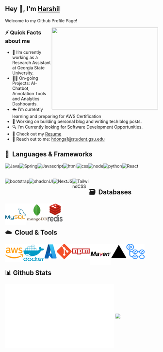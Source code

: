 
<h2>Hey 👋, I'm <a href="https://www.linkedin.com/in/harshil-donga/" target="_blank">Harshil</a></h2>
<p>Welcome to my Github Profile Page!</p>
<img align="right" height="270px" width="350px" src="https://media.giphy.com/media/v1.Y2lkPTc5MGI3NjExMWt3ZG13bjBqbzVzd3c4N2VjM3F6NXZiaGx0amtwNDNncTFtNmljbiZlcD12MV9pbnRlcm5hbF9naWZfYnlfaWQmY3Q9Zw/qgQUggAC3Pfv687qPC/giphy.gif" style="border-radius:90" />

<p style="font-size: large;"><b>⚡️ Quick Facts about me</b></p>
<ul>
<li>💼 I’m currently working as a Research Assistant at Georgia State University.
<li>👨‍💻 On-going Projects: AI-Chatbot, Annotation Tools and Analytics Dashboards.
<li>☁️ I’m currently learning and preparing for AWS Certification</li>
<li>📝 Working on building personal blog and writing tech blog posts.
<li>🔍 I'm Currently looking for Software Development Opportunities.
<li>📃 Check out my <a href="https://drive.google.com/file/d/1pJn4aHBgXXhtV1vWgYaazbHPBs9x7WM7/view?usp=drive_link" target="_blank">Resume</a></li>
<li>📧 Reach out to me: <a href="mailto:hdonga1@student.gsu.edu" target="_blank"> hdonga1@student.gsu.edu</a></li>
</ul>

## 🚀 &nbsp;Languages & Frameworks
<div>
<img align="left" src="https://raw.githubusercontent.com/harshil2120/README_icons/main/language_and_tools/square/java/java.svg" alt="Java" title="Java" height="50px"/>
<img align="left" src="https://raw.githubusercontent.com/harshil2120/README_icons/main/language_and_tools/square/spring/spring.svg" alt="Spring" title="Spring" height="50px"/> 
<img align="left" src="https://raw.githubusercontent.com/harshil2120/README_icons/main/language_and_tools/square/javascript/javascript.svg" alt="Javascript" title="Javascript" height="50px"/> 
<img align="left" src="https://raw.githubusercontent.com/harshil2120/README_icons/main/language_and_tools/square/html/html.svg" alt="html" title="HTML" height="50px"/>
<img align="left" src="https://raw.githubusercontent.com/harshil2120/README_icons/main/language_and_tools/square/css/css.svg" alt="css" title="CSS" height="50px"/> 
<img align="left" src="https://raw.githubusercontent.com/harshil2120/README_icons/main/language_and_tools/square/node/node.svg" alt="node" title="Node" height="50px"/>
<img align="left" src="https://raw.githubusercontent.com/harshil2120/README_icons/main/language_and_tools/square/python/python.svg" alt="python" title="Python" height="50px"/>
<img align="left" src="https://raw.githubusercontent.com/harshil2120/README_icons/main/language_and_tools/square/react/react.svg" alt="React" title="React" height="50px"/>
<img align="left" src="https://raw.githubusercontent.com/harshil2120/README_icons/main/language_and_tools/square/bootstrap/bootstrap.svg" alt="bootstrap" title="Bootstrap" height="50px"/> 
<img align="left" src="https://avatars.githubusercontent.com/u/139895814?s=280&v=4" alt="shadcnUI" title="shadcnUI" height="45px"/>
<img align="left" src="https://www.wpgraphql.com/_next/image?url=%2Flogos%2Flogo-nextjs.png&w=384&q=75" alt="NextJS" title="NextJS" height="45px"/> 
<img align="left" src="https://static-00.iconduck.com/assets.00/tailwind-css-icon-2048x1229-u8dzt4uh.png" alt="TailwindCSS" title="TailwindCSS" height="40px" width="55px"/>
</div>
<br>
<br>
<br>


## 🗃️ &nbsp;Databases
<div>
<img align="left" src="https://github.com/devicons/devicon/blob/master/icons/mysql/mysql-original-wordmark.svg" title="MySQL" alt="MySQL" height="70px" width="70px"/>
<img align="left" src="https://github.com/devicons/devicon/blob/master/icons/mongodb/mongodb-original-wordmark.svg" title="MongoDB" alt="MongoDB" height="60px" width="70px"/> 
<img align="left" src="https://github.com/devicons/devicon/blob/master/icons/redis/redis-original-wordmark.svg" title="Redis" alt="pytorch" height="60px" width="50px"/>
</div>
<br>
<br>
<br>

## ☁️ &nbsp;Cloud & Tools
<div>
<img align="left" src="https://github.com/devicons/devicon/blob/master/icons/amazonwebservices/amazonwebservices-plain-wordmark.svg" alt="amazonwebservices" title="amazonwebservices" height="60px" width="60px"/>
<img align="left" src="https://github.com/devicons/devicon/blob/master/icons/docker/docker-plain-wordmark.svg" alt="docker" title="docker" height="60px" width="70px"/>
<img align="left" src="https://github.com/devicons/devicon/blob/master/icons/azure/azure-original.svg" alt="azure" title="azure" height="50px" width="40px"/>
<img align="left" src="https://github.com/devicons/devicon/blob/master/icons/git/git-original.svg" alt="git" title="git" height="50px" width="50px"/>
<img align="left" src="https://github.com/devicons/devicon/blob/master/icons/npm/npm-original-wordmark.svg" alt="npm" title="npm" height="50px" width="60px"/>
<img align="left" src="https://github.com/devicons/devicon/blob/master/icons/maven/maven-original-wordmark.svg" alt="maven" title="maven" height="70px" width="70px"/>
<img align="left" src="https://github.com/devicons/devicon/blob/master/icons/vercel/vercel-original.svg" alt="vercel" title="vercel" height="50px" width="50px"/>
<img align="left" src="https://github.com/devicons/devicon/blob/master/icons/githubactions/githubactions-plain.svg" alt="github-actions" title="github-actions" height="50px" width="60px" />
</div>
<br>
<br>
<br>


## 📊 Github Stats
<div>
<img height=210 align="center" src="https://raw.githubusercontent.com/harshil2120/github-stats/master/generated/overview.svg#gh-dark-mode-only" />
<img height=200 align="center" src="https://github-readme-stats.vercel.app/api/top-langs/?username=harshil2120&layout=compact&theme=tokyonight" />
</div>
